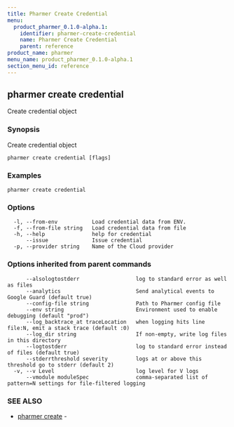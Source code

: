 ```yaml
---
title: Pharmer Create Credential
menu:
  product_pharmer_0.1.0-alpha.1:
    identifier: pharmer-create-credential
    name: Pharmer Create Credential
    parent: reference
product_name: pharmer
menu_name: product_pharmer_0.1.0-alpha.1
section_menu_id: reference
---
```

## pharmer create credential

Create  credential object

### Synopsis

Create  credential object

```
pharmer create credential [flags]
```

### Examples

```
pharmer create credential
```

### Options

```
  -l, --from-env           Load credential data from ENV.
  -f, --from-file string   Load credential data from file
  -h, --help               help for credential
      --issue              Issue credential
  -p, --provider string    Name of the Cloud provider
```

### Options inherited from parent commands

```
      --alsologtostderr                  log to standard error as well as files
      --analytics                        Send analytical events to Google Guard (default true)
      --config-file string               Path to Pharmer config file
      --env string                       Environment used to enable debugging (default "prod")
      --log_backtrace_at traceLocation   when logging hits line file:N, emit a stack trace (default :0)
      --log_dir string                   If non-empty, write log files in this directory
      --logtostderr                      log to standard error instead of files (default true)
      --stderrthreshold severity         logs at or above this threshold go to stderr (default 2)
  -v, --v Level                          log level for V logs
      --vmodule moduleSpec               comma-separated list of pattern=N settings for file-filtered logging
```

### SEE ALSO

* [pharmer create](/docs/reference/pharmer_create.md)	 - 


